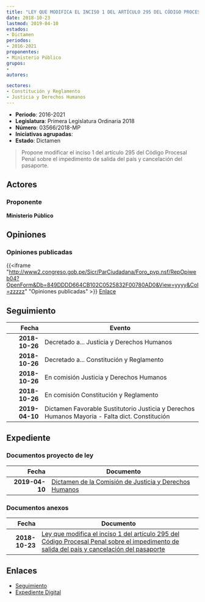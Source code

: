 ```yaml
---
title: "LEY QUE MODIFICA EL INCISO 1 DEL ARTÍCULO 295 DEL CÓDIGO PROCESAL PENAL SOBRE EL IMPEDIMENTO DE SALIDA DEL PAÍS Y CANCELACIÓN DEL PASAPORTE"
date: 2018-10-23
lastmod: 2019-04-10
estados:
- Dictamen
periodos:
- 2016-2021
proponentes:
- Ministerio Público
grupos:
- 
autores:

sectores:
- Constitución y Reglamento
- Justicia y Derechos Humanos
---
```

- **Periodo**: 2016-2021
- **Legislatura**: Primera Legislatura Ordinaria 2018
- **Número**: 03566/2018-MP
- **Iniciativas agrupadas**: 
- **Estado**: Dictamen

> Propone modificar el inciso 1 del artículo 295 del Código Procesal Penal sobre el impedimento de salida del país y cancelación del pasaporte.


## Actores

### Proponente

**Ministerio Público**

## Opiniones

### Opiniones publicadas

{{<iframe "http://www2.congreso.gob.pe/Sicr/ParCiudadana/Foro_pvp.nsf/RepOpiweb04?OpenForm&Db=849DDDD664CB102C0525832F00780AD0&View=yyyy&Col=zzzzz" "Opiniones publicadas" >}}
[Enlace](http://www2.congreso.gob.pe/Sicr/ParCiudadana/Foro_pvp.nsf/RepOpiweb04?OpenForm&Db=849DDDD664CB102C0525832F00780AD0&View=yyyy&Col=zzzzz)


## Seguimiento

| Fecha | Evento |
|------:|--------|
| **2018-10-26** | Decretado a... Justicia y Derechos Humanos |
| **2018-10-26** | Decretado a... Constitución y Reglamento |
| **2018-10-26** | En comisión Justicia y Derechos Humanos |
| **2018-10-26** | En comisión Constitución y Reglamento |
| **2019-04-10** | Dictamen Favorable Sustitutorio Justicia y Derechos Humanos Mayoria - Falta dict. Constitución |

## Expediente

### Documentos proyecto de ley

| Fecha | Documento |
|------:|-----------|
| **2019-04-10** | [Dictamen de la Comisión de Justicia y Derechos Humanos](http://www.leyes.congreso.gob.pe/Documentos/2016_2021/Dictamenes/Proyectos_de_Ley/03566DC15MAY20190410.pdf) |

### Documentos anexos

| Fecha | Documento |
|------:|-----------|
| **2018-10-23** | [Ley que modifica el inciso 1 del artículo 295 del Código Procesal Penal sobre el impedimento de salida del país y cancelación del pasaporte](http://www.leyes.congreso.gob.pe/Documentos/2016_2021/Proyectos_de_Ley_y_de_Resoluciones_Legislativas/PL0356620181023..pdf) |

## Enlaces

- [Seguimiento](http://www2.congreso.gob.pe/Sicr/TraDocEstProc/CLProLey2016.nsf/f7fff46988ca05b1052578e100829cc7/b6d3012dcdb7410b0525832f0076286d?OpenDocument)
- [Expediente Digital](http://www2.congreso.gob.pe/Sicr/TraDocEstProc/Expvirt_2011.nsf/visbusqptramdoc1621/03566?opendocument)

